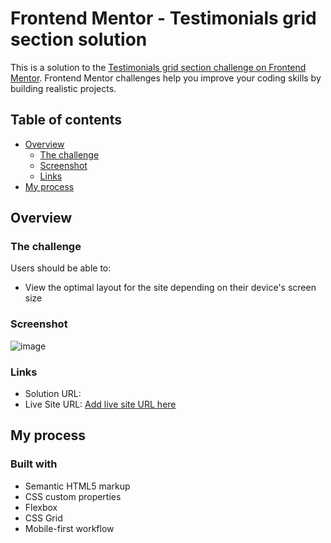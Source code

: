 # Frontend Mentor - Testimonials grid section solution

This is a solution to the [Testimonials grid section challenge on Frontend Mentor](https://www.frontendmentor.io/challenges/testimonials-grid-section-Nnw6J7Un7). Frontend Mentor challenges help you improve your coding skills by building realistic projects. 

## Table of contents

- [Overview](#overview)
  - [The challenge](#the-challenge)
  - [Screenshot](#screenshot)
  - [Links](#links)
- [My process](#my-process)
  


## Overview

### The challenge

Users should be able to:

- View the optimal layout for the site depending on their device's screen size

### Screenshot

![image](https://magname.github.io/Testamonial-grid-section/)

### Links

- Solution URL: 
- Live Site URL: [Add live site URL here](https://magname.github.io/Testamonial-grid-section/)

## My process

### Built with

- Semantic HTML5 markup
- CSS custom properties
- Flexbox
- CSS Grid
- Mobile-first workflow




